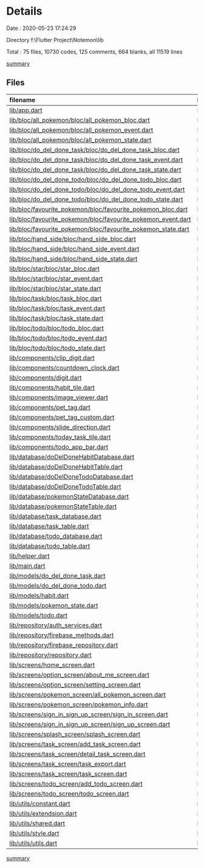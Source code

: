 # Details

Date : 2020-05-23 17:24:29

Directory f:\Flutter Project\Notemon\lib

Total : 75 files,  10730 codes, 125 comments, 664 blanks, all 11519 lines

[summary](results.md)

## Files
| filename | language | code | comment | blank | total |
| :--- | :--- | ---: | ---: | ---: | ---: |
| [lib/app.dart](/lib/app.dart) | Dart | 96 | 0 | 7 | 103 |
| [lib/bloc/all_pokemon/bloc/all_pokemon_bloc.dart](/lib/bloc/all_pokemon/bloc/all_pokemon_bloc.dart) | Dart | 40 | 0 | 8 | 48 |
| [lib/bloc/all_pokemon/bloc/all_pokemon_event.dart](/lib/bloc/all_pokemon/bloc/all_pokemon_event.dart) | Dart | 8 | 0 | 4 | 12 |
| [lib/bloc/all_pokemon/bloc/all_pokemon_state.dart](/lib/bloc/all_pokemon/bloc/all_pokemon_state.dart) | Dart | 9 | 0 | 6 | 15 |
| [lib/bloc/do_del_done_task/bloc/do_del_done_task_bloc.dart](/lib/bloc/do_del_done_task/bloc/do_del_done_task_bloc.dart) | Dart | 32 | 0 | 8 | 40 |
| [lib/bloc/do_del_done_task/bloc/do_del_done_task_event.dart](/lib/bloc/do_del_done_task/bloc/do_del_done_task_event.dart) | Dart | 7 | 0 | 5 | 12 |
| [lib/bloc/do_del_done_task/bloc/do_del_done_task_state.dart](/lib/bloc/do_del_done_task/bloc/do_del_done_task_state.dart) | Dart | 7 | 0 | 5 | 12 |
| [lib/bloc/do_del_done_todo/bloc/do_del_done_todo_bloc.dart](/lib/bloc/do_del_done_todo/bloc/do_del_done_todo_bloc.dart) | Dart | 33 | 0 | 8 | 41 |
| [lib/bloc/do_del_done_todo/bloc/do_del_done_todo_event.dart](/lib/bloc/do_del_done_todo/bloc/do_del_done_todo_event.dart) | Dart | 8 | 0 | 5 | 13 |
| [lib/bloc/do_del_done_todo/bloc/do_del_done_todo_state.dart](/lib/bloc/do_del_done_todo/bloc/do_del_done_todo_state.dart) | Dart | 8 | 0 | 5 | 13 |
| [lib/bloc/favourite_pokemon/bloc/favourite_pokemon_bloc.dart](/lib/bloc/favourite_pokemon/bloc/favourite_pokemon_bloc.dart) | Dart | 33 | 0 | 7 | 40 |
| [lib/bloc/favourite_pokemon/bloc/favourite_pokemon_event.dart](/lib/bloc/favourite_pokemon/bloc/favourite_pokemon_event.dart) | Dart | 8 | 0 | 5 | 13 |
| [lib/bloc/favourite_pokemon/bloc/favourite_pokemon_state.dart](/lib/bloc/favourite_pokemon/bloc/favourite_pokemon_state.dart) | Dart | 8 | 0 | 5 | 13 |
| [lib/bloc/hand_side/bloc/hand_side_bloc.dart](/lib/bloc/hand_side/bloc/hand_side_bloc.dart) | Dart | 29 | 0 | 9 | 38 |
| [lib/bloc/hand_side/bloc/hand_side_event.dart](/lib/bloc/hand_side/bloc/hand_side_event.dart) | Dart | 8 | 0 | 5 | 13 |
| [lib/bloc/hand_side/bloc/hand_side_state.dart](/lib/bloc/hand_side/bloc/hand_side_state.dart) | Dart | 8 | 0 | 5 | 13 |
| [lib/bloc/star/bloc/star_bloc.dart](/lib/bloc/star/bloc/star_bloc.dart) | Dart | 37 | 0 | 8 | 45 |
| [lib/bloc/star/bloc/star_event.dart](/lib/bloc/star/bloc/star_event.dart) | Dart | 12 | 0 | 5 | 17 |
| [lib/bloc/star/bloc/star_state.dart](/lib/bloc/star/bloc/star_state.dart) | Dart | 8 | 0 | 5 | 13 |
| [lib/bloc/task/bloc/task_bloc.dart](/lib/bloc/task/bloc/task_bloc.dart) | Dart | 62 | 0 | 10 | 72 |
| [lib/bloc/task/bloc/task_event.dart](/lib/bloc/task/bloc/task_event.dart) | Dart | 16 | 0 | 9 | 25 |
| [lib/bloc/task/bloc/task_state.dart](/lib/bloc/task/bloc/task_state.dart) | Dart | 8 | 0 | 5 | 13 |
| [lib/bloc/todo/bloc/todo_bloc.dart](/lib/bloc/todo/bloc/todo_bloc.dart) | Dart | 68 | 0 | 10 | 78 |
| [lib/bloc/todo/bloc/todo_event.dart](/lib/bloc/todo/bloc/todo_event.dart) | Dart | 20 | 0 | 11 | 31 |
| [lib/bloc/todo/bloc/todo_state.dart](/lib/bloc/todo/bloc/todo_state.dart) | Dart | 8 | 0 | 6 | 14 |
| [lib/components/clip_digit.dart](/lib/components/clip_digit.dart) | Dart | 40 | 0 | 5 | 45 |
| [lib/components/countdown_clock.dart](/lib/components/countdown_clock.dart) | Dart | 237 | 0 | 16 | 253 |
| [lib/components/digit.dart](/lib/components/digit.dart) | Dart | 141 | 0 | 16 | 157 |
| [lib/components/habit_tile.dart](/lib/components/habit_tile.dart) | Dart | 120 | 0 | 8 | 128 |
| [lib/components/image_viewer.dart](/lib/components/image_viewer.dart) | Dart | 68 | 0 | 6 | 74 |
| [lib/components/pet_tag.dart](/lib/components/pet_tag.dart) | Dart | 37 | 0 | 2 | 39 |
| [lib/components/pet_tag_custom.dart](/lib/components/pet_tag_custom.dart) | Dart | 40 | 0 | 2 | 42 |
| [lib/components/slide_direction.dart](/lib/components/slide_direction.dart) | Dart | 4 | 0 | 1 | 5 |
| [lib/components/today_task_tile.dart](/lib/components/today_task_tile.dart) | Dart | 269 | 0 | 10 | 279 |
| [lib/components/todo_app_bar.dart](/lib/components/todo_app_bar.dart) | Dart | 69 | 0 | 4 | 73 |
| [lib/database/doDelDoneHabitDatabase.dart](/lib/database/doDelDoneHabitDatabase.dart) | Dart | 26 | 0 | 6 | 32 |
| [lib/database/doDelDoneHabitTable.dart](/lib/database/doDelDoneHabitTable.dart) | Dart | 61 | 0 | 6 | 67 |
| [lib/database/doDelDoneTodoDatabase.dart](/lib/database/doDelDoneTodoDatabase.dart) | Dart | 26 | 0 | 6 | 32 |
| [lib/database/doDelDoneTodoTable.dart](/lib/database/doDelDoneTodoTable.dart) | Dart | 61 | 0 | 6 | 67 |
| [lib/database/pokemonStateDatabase.dart](/lib/database/pokemonStateDatabase.dart) | Dart | 38 | 0 | 6 | 44 |
| [lib/database/pokemonStateTable.dart](/lib/database/pokemonStateTable.dart) | Dart | 47 | 0 | 7 | 54 |
| [lib/database/task_database.dart](/lib/database/task_database.dart) | Dart | 25 | 0 | 5 | 30 |
| [lib/database/task_table.dart](/lib/database/task_table.dart) | Dart | 99 | 0 | 8 | 107 |
| [lib/database/todo_database.dart](/lib/database/todo_database.dart) | Dart | 25 | 0 | 6 | 31 |
| [lib/database/todo_table.dart](/lib/database/todo_table.dart) | Dart | 88 | 0 | 8 | 96 |
| [lib/helper.dart](/lib/helper.dart) | Dart | 5 | 0 | 1 | 6 |
| [lib/main.dart](/lib/main.dart) | Dart | 10 | 0 | 2 | 12 |
| [lib/models/do_del_done_task.dart](/lib/models/do_del_done_task.dart) | Dart | 21 | 0 | 4 | 25 |
| [lib/models/do_del_done_todo.dart](/lib/models/do_del_done_todo.dart) | Dart | 21 | 0 | 3 | 24 |
| [lib/models/habit.dart](/lib/models/habit.dart) | Dart | 76 | 3 | 9 | 88 |
| [lib/models/pokemon_state.dart](/lib/models/pokemon_state.dart) | Dart | 14 | 0 | 1 | 15 |
| [lib/models/todo.dart](/lib/models/todo.dart) | Dart | 58 | 3 | 8 | 69 |
| [lib/repository/auth_services.dart](/lib/repository/auth_services.dart) | Dart | 53 | 15 | 15 | 83 |
| [lib/repository/firebase_methods.dart](/lib/repository/firebase_methods.dart) | Dart | 100 | 1 | 11 | 112 |
| [lib/repository/firebase_repository.dart](/lib/repository/firebase_repository.dart) | Dart | 23 | 4 | 6 | 33 |
| [lib/repository/repository.dart](/lib/repository/repository.dart) | Dart | 3 | 0 | 0 | 3 |
| [lib/screens/home_screen.dart](/lib/screens/home_screen.dart) | Dart | 639 | 0 | 26 | 665 |
| [lib/screens/option_screen/about_me_screen.dart](/lib/screens/option_screen/about_me_screen.dart) | Dart | 253 | 0 | 7 | 260 |
| [lib/screens/option_screen/setting_screen.dart](/lib/screens/option_screen/setting_screen.dart) | Dart | 146 | 0 | 11 | 157 |
| [lib/screens/pokemon_screen/all_pokemon_screen.dart](/lib/screens/pokemon_screen/all_pokemon_screen.dart) | Dart | 896 | 1 | 35 | 932 |
| [lib/screens/pokemon_screen/pokemon_info.dart](/lib/screens/pokemon_screen/pokemon_info.dart) | Dart | 358 | 0 | 5 | 363 |
| [lib/screens/sign_in_sign_up_screen/sign_in_screen.dart](/lib/screens/sign_in_sign_up_screen/sign_in_screen.dart) | Dart | 328 | 8 | 8 | 344 |
| [lib/screens/sign_in_sign_up_screen/sign_up_screen.dart](/lib/screens/sign_in_sign_up_screen/sign_up_screen.dart) | Dart | 272 | 8 | 7 | 287 |
| [lib/screens/splash_screen/splash_screen.dart](/lib/screens/splash_screen/splash_screen.dart) | Dart | 137 | 0 | 3 | 140 |
| [lib/screens/task_screen/add_task_screen.dart](/lib/screens/task_screen/add_task_screen.dart) | Dart | 609 | 0 | 14 | 623 |
| [lib/screens/task_screen/detail_task_screen.dart](/lib/screens/task_screen/detail_task_screen.dart) | Dart | 39 | 17 | 5 | 61 |
| [lib/screens/task_screen/task_export.dart](/lib/screens/task_screen/task_export.dart) | Dart | 3 | 0 | 0 | 3 |
| [lib/screens/task_screen/task_screen.dart](/lib/screens/task_screen/task_screen.dart) | Dart | 930 | 2 | 29 | 961 |
| [lib/screens/todo_screen/add_todo_screen.dart](/lib/screens/todo_screen/add_todo_screen.dart) | Dart | 941 | 0 | 44 | 985 |
| [lib/screens/todo_screen/todo_screen.dart](/lib/screens/todo_screen/todo_screen.dart) | Dart | 1,070 | 3 | 39 | 1,112 |
| [lib/utils/constant.dart](/lib/utils/constant.dart) | Dart | 1,367 | 60 | 30 | 1,457 |
| [lib/utils/extendsion.dart](/lib/utils/extendsion.dart) | Dart | 16 | 0 | 2 | 18 |
| [lib/utils/shared.dart](/lib/utils/shared.dart) | Dart | 222 | 0 | 36 | 258 |
| [lib/utils/style.dart](/lib/utils/style.dart) | Dart | 14 | 0 | 3 | 17 |
| [lib/utils/utils.dart](/lib/utils/utils.dart) | Dart | 4 | 0 | 0 | 4 |

[summary](results.md)